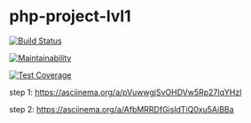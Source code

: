 # php-project-lvl1

[![Build Status](https://travis-ci.com/Konstantin-GIT/php-project-lvl1.svg?branch=master)](https://travis-ci.com/Konstantin-GIT/php-project-lvl1)

[![Maintainability](https://api.codeclimate.com/v1/badges/7e7959a5318b236e1b30/maintainability)](https://codeclimate.com/github/Konstantin-GIT/php-project-lvl1/maintainability)

[![Test Coverage](https://api.codeclimate.com/v1/badges/7e7959a5318b236e1b30/test_coverage)](https://codeclimate.com/github/Konstantin-GIT/php-project-lvl1/test_coverage)

step 1: https://asciinema.org/a/pVuwwgjSvOHDVw5Rp27lqYHzl

step 2: https://asciinema.org/a/AfbMRRDfGisldTiQ0xu5AiBBa
